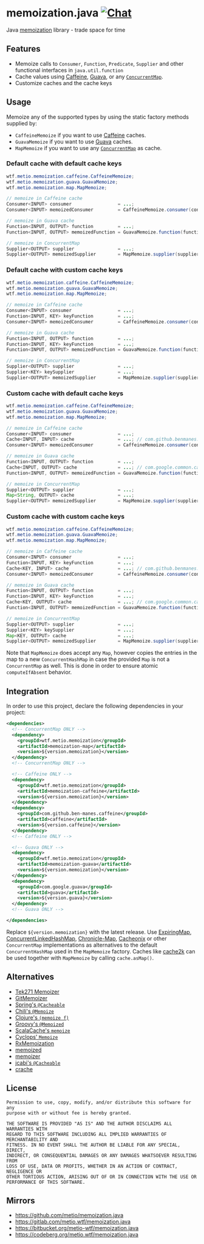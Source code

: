 <!--
SPDX-FileCopyrightText: The memoization.java Authors
SPDX-License-Identifier: 0BSD
 -->

# memoization.java [![Chat](https://img.shields.io/badge/matrix-%23talk.metio:matrix.org-brightgreen.svg?style=social&label=Matrix)](https://matrix.to/#/#talk.metio:matrix.org)

Java [memoization](https://en.wikipedia.org/wiki/Memoization) library - trade space for time

## Features

* Memoize calls to `Consumer`, `Function`, `Predicate`, `Supplier` and other functional interfaces in `java.util.function`
* Cache values using [Caffeine](https://github.com/ben-manes/caffeine), [Guava](https://github.com/google/guava/wiki/CachesExplained), or any [`ConcurrentMap`](https://docs.oracle.com/en/java/javase/11/docs/api/java.base/java/util/concurrent/ConcurrentMap.html).
* Customize caches and the cache keys

## Usage

Memoize any of the supported types by using the static factory methods supplied by:

* `CaffeineMemoize` if you want to use [Caffeine](https://github.com/ben-manes/caffeine) caches.
* `GuavaMemoize` if you want to use [Guava](https://github.com/google/guava/wiki/CachesExplained) caches.
* `MapMemoize` if you want to use any [`ConcurrentMap`](https://docs.oracle.com/en/java/javase/11/docs/api/java.base/java/util/concurrent/ConcurrentMap.html) as cache.

### Default cache with default cache keys

```java
wtf.metio.memoization.caffeine.CaffeineMemoize;
wtf.metio.memoization.guava.GuavaMemoize;
wtf.metio.memoization.map.MapMemoize;

// memoize in Caffeine cache
Consumer<INPUT> consumer                 = ...;
Consumer<INPUT> memoizedConsumer         = CaffeineMemoize.consumer(consumer);

// memoize in Guava cache
Function<INPUT, OUTPUT> function         = ...;
Function<INPUT, OUTPUT> memoizedFunction = GuavaMemoize.function(function);

// memoize in ConcurrentMap
Supplier<OUTPUT> supplier                = ...;
Supplier<OUTPUT> memoizedSupplier        = MapMemoize.supplier(supplier);
```

### Default cache with custom cache keys

```java
wtf.metio.memoization.caffeine.CaffeineMemoize;
wtf.metio.memoization.guava.GuavaMemoize;
wtf.metio.memoization.map.MapMemoize;

// memoize in Caffeine cache
Consumer<INPUT> consumer                 = ...;
Function<INPUT, KEY> keyFunction         = ...;
Consumer<INPUT> memoizedConsumer         = CaffeineMemoize.consumer(consumer, keyFunction);

// memoize in Guava cache
Function<INPUT, OUTPUT> function         = ...;
Function<INPUT, KEY> keyFunction         = ...;
Function<INPUT, OUTPUT> memoizedFunction = GuavaMemoize.function(function, keyFunction);

// memoize in ConcurrentMap
Supplier<OUTPUT> supplier                = ...;
Supplier<KEY> keySupplier                = ...;
Supplier<OUTPUT> memoizedSupplier        = MapMemoize.supplier(supplier, keySupplier);
```

### Custom cache with default cache keys

```java
wtf.metio.memoization.caffeine.CaffeineMemoize;
wtf.metio.memoization.guava.GuavaMemoize;
wtf.metio.memoization.map.MapMemoize;

// memoize in Caffeine cache
Consumer<INPUT> consumer                 = ...;
Cache<INPUT, INPUT> cache                = ...; // com.github.benmanes.caffeine.cache.Cache
Consumer<INPUT> memoizedConsumer         = CaffeineMemoize.consumer(consumer, cache);

// memoize in Guava cache
Function<INPUT, OUTPUT> function         = ...;
Cache<INPUT, OUTPUT> cache               = ...; // com.google.common.cache.Cache
Function<INPUT, OUTPUT> memoizedFunction = GuavaMemoize.function(function, cache);

// memoize in ConcurrentMap
Supplier<OUTPUT> supplier                = ...;
Map<String, OUTPUT> cache                = ...;
Supplier<OUTPUT> memoizedSupplier        = MapMemoize.supplier(supplier, cache);
```

### Custom cache with custom cache keys

```java
wtf.metio.memoization.caffeine.CaffeineMemoize;
wtf.metio.memoization.guava.GuavaMemoize;
wtf.metio.memoization.map.MapMemoize;

// memoize in Caffeine cache
Consumer<INPUT> consumer                 = ...;
Function<INPUT, KEY> keyFunction         = ...;
Cache<KEY, INPUT> cache                  = ...; // com.github.benmanes.caffeine.cache.Cache
Consumer<INPUT> memoizedConsumer         = CaffeineMemoize.consumer(consumer, keyFunction, cache);

// memoize in Guava cache
Function<INPUT, OUTPUT> function         = ...;
Function<INPUT, KEY> keyFunction         = ...;
Cache<KEY, OUTPUT> cache                 = ...; // com.google.common.cache.Cache
Function<INPUT, OUTPUT> memoizedFunction = GuavaMemoize.function(function, keyFunction, cache);

// memoize in ConcurrentMap
Supplier<OUTPUT> supplier                = ...;
Supplier<KEY> keySupplier                = ...;
Map<KEY, OUTPUT> cache                   = ...;
Supplier<OUTPUT> memoizedSupplier        = MapMemoize.supplier(supplier, keySupplier, cache);
```

Note that `MapMemoize` does accept any `Map`, however copies the entries in the map to a new `ConcurrentHashMap` in case the provided `Map` is not a `ConcurrentMap` as well. This is done in order to ensure atomic `computeIfAbsent` behavior.

## Integration

In order to use this project, declare the following dependencies in your project:

```xml
<dependencies>
  <!-- ConcurrentMap ONLY -->
  <dependency>
    <groupId>wtf.metio.memoization</groupId>
    <artifactId>memoization-map</artifactId>
    <version>${version.memoization}</version>
  </dependency>
  <!-- ConcurrentMap ONLY -->

  <!-- Caffeine ONLY -->
  <dependency>
    <groupId>wtf.metio.memoization</groupId>
    <artifactId>memoization-caffeine</artifactId>
    <version>${version.memoization}</version>
  </dependency>
  <dependency>
    <groupId>com.github.ben-manes.caffeine</groupId>
    <artifactId>caffeine</artifactId>
    <version>${version.caffeine}</version>
  </dependency>
  <!-- Caffeine ONLY -->

  <!-- Guava ONLY -->
  <dependency>
    <groupId>wtf.metio.memoization</groupId>
    <artifactId>memoization-guava</artifactId>
    <version>${version.memoization}</version>
  </dependency>
  <dependency>
    <groupId>com.google.guava</groupId>
    <artifactId>guava</artifactId>
    <version>${version.guava}</version>
  </dependency>
  <!-- Guava ONLY -->

</dependencies>
```

Replace `${version.memoization}` with the latest release. Use [ExpiringMap](https://github.com/jhalterman/expiringmap), [ConcurrentLinkedHashMap](https://github.com/ben-manes/concurrentlinkedhashmap), [Chronicle-Map](https://github.com/OpenHFT/Chronicle-Map), [Cacheonix](http://www.cacheonix.org/) or other `ConcurrentMap` implementations as alternatives to the default `ConcurrentHashMap` used in the `MapMemoize` factory. Caches like [cache2k](http://cache2k.org/) can be used together with `MapMemoize` by calling `cache.asMap()`.

## Alternatives

* [Tek271 Memoizer](http://www.tek271.com/software/java/memoizer)
* [GitMemoizer](https://github.com/kelvinguu/gitmemoizer)
* [Spring's `@Cacheable`](http://docs.spring.io/spring/docs/current/spring-framework-reference/html/cache.html#cache-annotations-cacheable)
* [Chili's `@Memoize`](https://github.com/marmelo/chili#memoize)
* [Clojure's `(memoize f)`](https://clojuredocs.org/clojure.core/memoize)
* [Groovy's `@Memoized`](http://docs.groovy-lang.org/latest/html/gapi/groovy/transform/Memoized.html)
* [ScalaCache's `memoize`](https://github.com/cb372/scalacache#memoization-of-method-results)
* [Cyclops' `Memoize`](https://github.com/aol/cyclops/tree/master/cyclops)
* [RxMemoization](https://github.com/pakoito/RxMemoization)
* [memoized](https://github.com/jmorwick/memoized)
* [memoizer](https://github.com/ggrandes/memoizer)
* [jcabi's `@Cacheable`](http://aspects.jcabi.com/annotation-cacheable.html)
* [crache](https://github.com/strongh/crache#memoization-client)

## License

```
Permission to use, copy, modify, and/or distribute this software for any
purpose with or without fee is hereby granted.

THE SOFTWARE IS PROVIDED "AS IS" AND THE AUTHOR DISCLAIMS ALL WARRANTIES WITH
REGARD TO THIS SOFTWARE INCLUDING ALL IMPLIED WARRANTIES OF MERCHANTABILITY AND
FITNESS. IN NO EVENT SHALL THE AUTHOR BE LIABLE FOR ANY SPECIAL, DIRECT,
INDIRECT, OR CONSEQUENTIAL DAMAGES OR ANY DAMAGES WHATSOEVER RESULTING FROM
LOSS OF USE, DATA OR PROFITS, WHETHER IN AN ACTION OF CONTRACT, NEGLIGENCE OR
OTHER TORTIOUS ACTION, ARISING OUT OF OR IN CONNECTION WITH THE USE OR
PERFORMANCE OF THIS SOFTWARE.
```

## Mirrors

- https://github.com/metio/memoization.java
- https://gitlab.com/metio.wtf/memoization.java
- https://bitbucket.org/metio-wtf/memoization.java
- https://codeberg.org/metio.wtf/memoization.java
